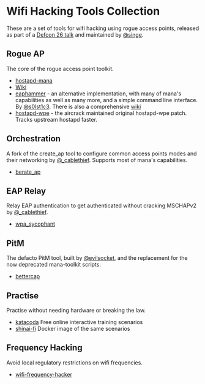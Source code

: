 # Wifi Hacking Tools Collection

These are a set of tools for wifi hacking using rogue access points, released as part of a [Defcon 26 talk](https://www.youtube.com/watch?v=eYsGyvGxlpI) and maintained by [@singe](https://twitter.com/singe).

## Rogue AP

The core of the rogue access point toolkit.

* [hostapd-mana](https://github.com/sensepost/hostapd-mana/)
* [Wiki](https://github.com/sensepost/hostapd-mana/wiki)
* [eaphammer](https://github.com/s0lst1c3/eaphammer) - an alternative implementation, with many of mana's capabilities as well as many more, and a simple command line interface. By [@s0lst1c3](@http://twitter.com/s0lst1c3). There is also a comprehensive [wiki](https://github.com/s0lst1c3/eaphammer/wiki)
* [hostapd-wpe](https://github.com/aircrack-ng/aircrack-ng/tree/master/patches/wpe/hostapd-wpe) - the aircrack maintained original hostapd-wpe patch. Tracks upstream hostapd faster.

## Orchestration

A fork of the create_ap tool to configure common access points modes and their networking by [@_cablethief](https://twitter.com/_cablethief). Supports most of mana's capabilities.

* [berate_ap](https://github.com/sensepost/berate_ap)

## EAP Relay

Relay EAP authentication to get authenticated without cracking MSCHAPv2 by [@_cablethief](https://twitter.com/_cablethief).

* [wpa_sycophant](https://github.com/sensepost/wpa_sycophant)

## PitM

The defacto PitM tool, built by [@evilsocket](https://twitter.com/evilsocket), and the replacement for the now deprecated mana-toolkit scripts.

* [bettercap](https://github.com/bettercap/bettercap)

## Practise

Practise without needing hardware or breaking the law.

* [katacoda](https://katacoda.com/singe) Free online interactive training scenarios
* [shinai-fi](https://github.com/sensepost/shinai-fi) Docker image of the same scenarios

## Frequency Hacking

Avoid local regulatory restrictions on wifi frequencies.

* [wifi-frequency-hacker](https://github.com/singe/wifi-frequency-hacker)
